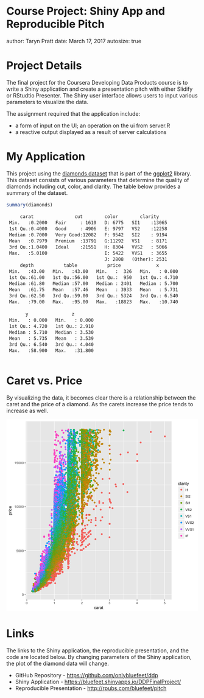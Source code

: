 Course Project: Shiny App and Reproducible Pitch
========================================================
author: Taryn Pratt
date: March 17, 2017
autosize: true

Project Details
========================================================

The final project for the Coursera Developing Data Products course is to write a Shiny application and create a presentation pitch with either Slidify or RStudtio Presenter. The Shiny user interface allows users to input various parameters to visualize the data.

The assignment required that the application include:

- a form of input on the UI; an operation on the ui from server.R
- a reactive output displayed as a result of server calculations

My Application
========================================================

This project using the [diamonds dataset](http://docs.ggplot2.org/0.9.3.1/diamonds.html) that is part of the [ggplot2](http://docs.ggplot2.org/current/) library. This dataset consists of various parameters that determine the quality of diamonds including cut, color, and clarity. The table below provides a summary of the dataset.




```r
summary(diamonds)
```

```
     carat               cut        color        clarity     
 Min.   :0.2000   Fair     : 1610   D: 6775   SI1    :13065  
 1st Qu.:0.4000   Good     : 4906   E: 9797   VS2    :12258  
 Median :0.7000   Very Good:12082   F: 9542   SI2    : 9194  
 Mean   :0.7979   Premium  :13791   G:11292   VS1    : 8171  
 3rd Qu.:1.0400   Ideal    :21551   H: 8304   VVS2   : 5066  
 Max.   :5.0100                     I: 5422   VVS1   : 3655  
                                    J: 2808   (Other): 2531  
     depth           table           price             x         
 Min.   :43.00   Min.   :43.00   Min.   :  326   Min.   : 0.000  
 1st Qu.:61.00   1st Qu.:56.00   1st Qu.:  950   1st Qu.: 4.710  
 Median :61.80   Median :57.00   Median : 2401   Median : 5.700  
 Mean   :61.75   Mean   :57.46   Mean   : 3933   Mean   : 5.731  
 3rd Qu.:62.50   3rd Qu.:59.00   3rd Qu.: 5324   3rd Qu.: 6.540  
 Max.   :79.00   Max.   :95.00   Max.   :18823   Max.   :10.740  
                                                                 
       y                z         
 Min.   : 0.000   Min.   : 0.000  
 1st Qu.: 4.720   1st Qu.: 2.910  
 Median : 5.710   Median : 3.530  
 Mean   : 5.735   Mean   : 3.539  
 3rd Qu.: 6.540   3rd Qu.: 4.040  
 Max.   :58.900   Max.   :31.800  
                                  
```

Caret vs. Price
========================================================

By visualizing the data, it becomes clear there is a relationship between the caret and the price of a diamond.  As the carets increase the price tends to increase as well. 

![plot of chunk unnamed-chunk-3](FinalPresentation-figure/unnamed-chunk-3-1.png)

Links
========================================================

The links to the Shiny application, the reproducible presentation, and the code are located below.  By changing parameters of the Shiny application, the plot of the diamond data will change. 

- GitHub Repository - https://github.com/onlybluefeet/ddp
- Shiny Application - https://bluefeet.shinyapps.io/DDPFinalProject/
- Reproducible Presentation - http://rpubs.com/bluefeet/pitch 
